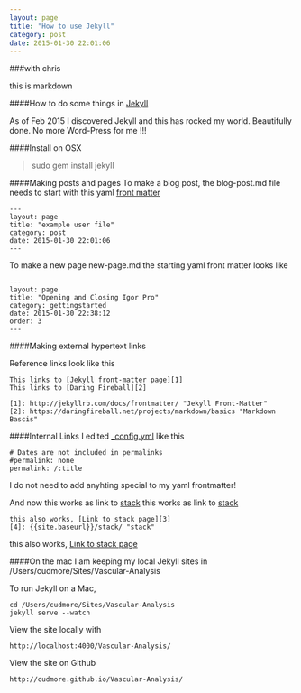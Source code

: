 ```yaml
---
layout: page
title: "How to use Jekyll"
category: post
date: 2015-01-30 22:01:06
---
```

###with chris

this is markdown

####How to do some things in [Jekyll][2]

As of Feb 2015 I discovered Jekyll and this has rocked my world. Beautifully done. No more Word-Press for me !!!

####Install on OSX

> sudo gem install jekyll


####Making posts and pages
To make a blog post, the blog-post.md file needs to start with this yaml [front matter][1]  

	---
	layout: page
	title: "example user file"
	category: post
	date: 2015-01-30 22:01:06
	---

To make a new page new-page.md the starting yaml front matter looks like  

	---
	layout: page
	title: "Opening and Closing Igor Pro"
	category: gettingstarted
	date: 2015-01-30 22:38:12
	order: 3
	---

####Making external hypertext links

Reference links look like this

    This links to [Jekyll front-matter page][1]
    This links to [Daring Fireball][2]
    
	[1]: http://jekyllrb.com/docs/frontmatter/ "Jekyll Front-Matter"
    [2]: https://daringfireball.net/projects/markdown/basics "Markdown Bascis"
    

####Internal Links
I edited [_config.yml][3] like this  

	# Dates are not included in permalinks
	#permalink: none
	permalink: /:title

I do not need to add anyhting special to my yaml frontmatter!  

And now
    this works as link to [stack]({{site.baseurl}}/stack/)
this works as link to [stack]({{site.baseurl}}/stack/)

    this also works, [Link to stack page][3]
    [4]: {{site.baseurl}}/stack/ "stack"

this also works, [Link to stack page][4]



####On the mac
I am keeping my local Jekyll sites in /Users/cudmore/Sites/Vascular-Analysis  

To run Jekyll on a Mac,

    cd /Users/cudmore/Sites/Vascular-Analysis
    jekyll serve --watch
    
View the site locally with  

    http://localhost:4000/Vascular-Analysis/
    
View the site on Github

    http://cudmore.github.io/Vascular-Analysis/

[1]: http://jekyllrb.com/docs/frontmatter/ "Jekyll Front-Matter"
[2]: http://jekyllrb.com
[3]: http://jekyllrb.com/docs/configuration/
[4]: {{site.baseurl}}/stack/ "stack"
